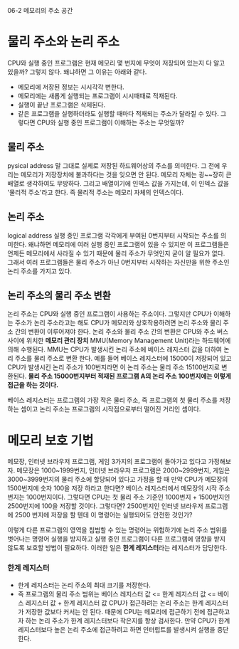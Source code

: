 06-2 메모리의 주소 공간

# 물리 주소와 논리 주소 
CPU와 실행 중인 프로그램은 현재 메모리 몇 번지에 무엇이 저장되어 있는지 다 알고 있을까? 그렇지 않다. 왜냐하면 그 이유는 아래와 같다.
- 메모리에 저장된 정보는 시시각각 변한다.
- 메모리에는 새롭게 실행되는 프로그램이 시시때때로 적재된다.
- 실행이 끝난 프로그램은 삭제된다.
- 같은 프로그램을 실행하더라도 실행할 때마다 적재되는 주소가 달라질 수 있다.
그렇다면 CPU와 실행 중인 프로그램이 이해하는 주소는 무엇일까?

## 물리 주소
pysical address
말 그대로 실제로 저장된 하드웨어상의 주소를 의미한다.
그 전에 우리는 메모리가 저장장치에 불과하다는 것을 잊으면 안 된다. 메모리 자체는 굉~~장히 큰 배열로 생각하여도 무방하다. 그리고 배열이기에 인덱스 값을 가지는데, 이 인덱스 값을 '물리적 주소'라고 한다. 즉 물리적 주소는 메모리 자체의 인덱스이다.


## 논리 주소
logical address
실행 중인 프로그램 각각에게 부여된 0번지부터 시작되는 주소를 의미한다.
왜냐하면 메모리에 여러 실행 중인 프로그램이 있을 수 있지만 이 프로그램들은 언제든 메모리에서 사라질 수 있기 때문에 물리 주소가 무엇인지 굳이 알 필요가 없다.
그래서 여러 프로그램들은 물리 주소가 아닌 0번지부터 시작하는 자신만을 위한 주소인 논리 주소를 가지고 있다.


## 논리 주소의 물리 주소 변환
논리 주소는 CPU와 실행 중인 프로그램이 사용하는 주소이다. 그렇지만 CPU가 이해하는 주소가 논리 주소라고는 해도 CPU가 메모리와 상호작용하려면 논리 주소와 물리 주소 간의 변환이 이루어져야 한다.
논리 주소와 물리 주소 간의 변환은 CPU와 주소 버스 사이에 위치한 **메모리 관리 장치** MMU(Memory Management Unit)라는 하드웨어에 의해 수행된다.
MMU는 CPU가 발생시킨 논리 주소에 베이스 레지스터 값을 더하여 논리 주소를 물리 주소로 변환 한다. 예를 들어 베이스 레지스터에 15000이 저장되어 있고 CPU가 발생시킨 논리 주소가 100번지라면 이 논리 주소는 물리 주소 15100번지로 변환된다. **물리 주소 15000번지부터 적재된 프로그램 A의 논리 주소 100번지에는 이렇게 접근을 하는 것이다.**

베이스 레지스터는 프로그램의 가장 작은 물리 주소, 즉 프로그램의 첫 물리 주소를 저장하는 셈이고
논리 주소는 프로그램의 시작점으로부터 떨어진 거리인 셈이다.

# 메모리 보호 기법
메모장, 인터넷 브라우저 프로그램, 게임 3가지의 프로그램이 돌아가고 있다고 가정해보자.
메모장은 1000~1999번지, 인터넷 브라우저 프로그램은 2000~2999번지, 게임은 3000~3999번지의 물리 주소에 할당되어 있다고 가정을 할 때
만약 CPU가 메모장의 1500번지에 숫자 100을 저장 하라고 한다면?
베이스 레지스터에서 메모장의 시작 주소 번지는 1000번지이다. 그렇다면 CPU는 첫 물리 주소 기준인 1000번지 + 1500번지인 2500번지에 100을 저장할 것이다. 그렇다면? 2500번지인 인터넷 브라우저 프로그램에 2500 번지에 저장을 할 텐데 이 명령어는 실행되어도 안전한 것인가?

이렇게 다른 프로그램의 영역을 침범할 수 있는 명령어는 위험하기에 논리 주소 범위를 벗어나는 명령어 실행을 방지하고 실행 중인 프로그램이 다른 프로그램에 영향을 받지 않도록 보호할 방법이 필요하다.
이러한 일은 **한계 레지스터**라는 레지스터가 담당한다.

### 한계 레지스터
- 한게 레지스터는 논리 주소의 최대 크기를 저장한다.
- 즉 프로그램의 물리 주소 범위는 베이스 레지스터 값 <= 한계 레지스터 값 <= 베이스 레지스터 값 + 한계 레지스터 값
CPU가 접근하려는 논리 주소는 한계 레지스터가 저장한 값보다 커서는 안 된다.
때문에 CPU는 메모리에 접근하기 전에 접근하고자 하는 논리 주소가 한계 레지스터보다 작은지를 항상 검사한다. 만약 CPU가 한계 레지스터보다 높은 논리 주소에 접근하려고 하면 인터럽트를 발생시켜 실행을 중단한다.